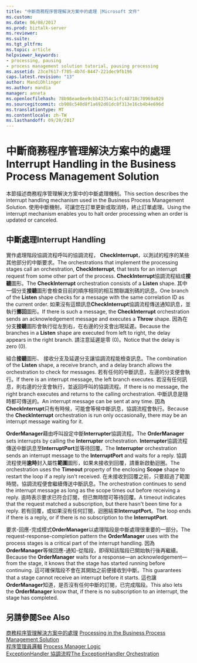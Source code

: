 ```yaml
---
title: "中斷商務程序管理解決方案中的處理 |Microsoft 文件"
ms.custom: 
ms.date: 06/08/2017
ms.prod: biztalk-server
ms.reviewer: 
ms.suite: 
ms.tgt_pltfrm: 
ms.topic: article
helpviewer_keywords:
- processing, pausing
- process management solution tutorial, pausing processing
ms.assetid: 23ce7617-f705-4b7d-8447-221dec9fb196
caps.latest.revision: "13"
author: MandiOhlinger
ms.author: mandia
manager: anneta
ms.openlocfilehash: 78b98eae8ee9cbb43354c1cfc48710c70969a929
ms.sourcegitcommit: cb908c540d8f1a692d01dc8f313e16cb4b4e696d
ms.translationtype: MT
ms.contentlocale: zh-TW
ms.lasthandoff: 09/20/2017
---
```

# <a name="interrupt-handling-in-the-business-process-management-solution"></a><span data-ttu-id="1778b-102">中斷商務程序管理解決方案中的處理</span><span class="sxs-lookup"><span data-stu-id="1778b-102">Interrupt Handling in the Business Process Management Solution</span></span>
<span data-ttu-id="1778b-103">本節描述商務程序管理解決方案中的中斷處理機制。</span><span class="sxs-lookup"><span data-stu-id="1778b-103">This section describes the interrupt handling mechanism used in the Business Process Management Solution.</span></span> <span data-ttu-id="1778b-104">使用中斷機制，可讓您在訂單更新或取消時，終止訂單處理。</span><span class="sxs-lookup"><span data-stu-id="1778b-104">Using the interrupt mechanism enables you to halt order processing when an order is updated or canceled.</span></span>  
  
## <a name="interrupt-handling"></a><span data-ttu-id="1778b-105">中斷處理</span><span class="sxs-lookup"><span data-stu-id="1778b-105">Interrupt Handling</span></span>  
 <span data-ttu-id="1778b-106">實作處理階段協調流程呼叫的協調流程， **CheckInterrupt**，以測試的程序的某些其他部分的中斷要求。</span><span class="sxs-lookup"><span data-stu-id="1778b-106">The orchestrations that implement the processing stages call an orchestration, **CheckInterrupt**, that tests for an interrupt request from some other part of the process.</span></span> <span data-ttu-id="1778b-107">**CheckInterrupt**協調流程組成**接聽**圖形。</span><span class="sxs-lookup"><span data-stu-id="1778b-107">The **CheckInterrupt** orchestration consists of a **Listen** shape.</span></span> <span data-ttu-id="1778b-108">其中一個分支**接聽**圖形會檢查目前的順序相同的相互關聯識別碼的訊息。</span><span class="sxs-lookup"><span data-stu-id="1778b-108">One branch of the **Listen** shape checks for a message with the same correlation ID as the current order.</span></span> <span data-ttu-id="1778b-109">如果沒有這類訊息**CheckInterrupt**協調流程傳送通知訊息，並執行**擲回**圖形。</span><span class="sxs-lookup"><span data-stu-id="1778b-109">If there is such a message, the **CheckInterrupt** orchestration sends an acknowledgement message and executes a **Throw** shape.</span></span> <span data-ttu-id="1778b-110">因為在分支**接聽**圖形會執行從左到右，在右邊的分支會出現延遲。</span><span class="sxs-lookup"><span data-stu-id="1778b-110">Because the branches in a **Listen** shape are executed from left to right, the delay appears in the right branch.</span></span> <span data-ttu-id="1778b-111">請注意延遲是零 (0)。</span><span class="sxs-lookup"><span data-stu-id="1778b-111">Notice that the delay is zero (0).</span></span>  
  
 <span data-ttu-id="1778b-112">組合**接聽**圖形、 接收分支及延遲分支讓協調流程能檢查訊息。</span><span class="sxs-lookup"><span data-stu-id="1778b-112">The combination of the **Listen** shape, a receive branch, and a delay branch allows the orchestration to check for messages.</span></span> <span data-ttu-id="1778b-113">若有任何的中斷訊息，左邊的分支便會執行。</span><span class="sxs-lookup"><span data-stu-id="1778b-113">If there is an interrupt message, the left branch executes.</span></span> <span data-ttu-id="1778b-114">若沒有任何訊息，則右邊的分支會執行，並返回呼叫的協調流程。</span><span class="sxs-lookup"><span data-stu-id="1778b-114">If there is no message, the right branch executes and returns to the calling orchestration.</span></span> <span data-ttu-id="1778b-115">中斷訊息是隨時都可傳送的。</span><span class="sxs-lookup"><span data-stu-id="1778b-115">An interrupt message can be sent at any time.</span></span> <span data-ttu-id="1778b-116">因為**CheckInterrupt**只有有時候，可能會等候中斷訊息，協調流程會執行。</span><span class="sxs-lookup"><span data-stu-id="1778b-116">Because the **CheckInterrupt** orchestration is run only occasionally, there may be an interrupt message waiting for it.</span></span>  
  
 <span data-ttu-id="1778b-117">**OrderManager**藉由呼叫設定中斷**Interrupter**協調流程。</span><span class="sxs-lookup"><span data-stu-id="1778b-117">The **OrderManager** sets interrupts by calling the **Interrupter** orchestration.</span></span> <span data-ttu-id="1778b-118">**Interrupter**協調流程傳送中斷訊息至**InterruptPort**並等待回覆。</span><span class="sxs-lookup"><span data-stu-id="1778b-118">The **Interrupter** orchestration sends an interrupt message to the **InterruptPort** and waits for a reply.</span></span> <span data-ttu-id="1778b-119">協調流程使用**逾時**封入屬性**範圍**圖形，如果未接收到回覆，請重新啟動迴圈。</span><span class="sxs-lookup"><span data-stu-id="1778b-119">The orchestration uses the **Timeout** property of the enclosing **Scope** shape to restart the loop if a reply isn't received.</span></span> <span data-ttu-id="1778b-120">在未接收到回覆之前，只要超過了範圍時間，協調流程便會繼續傳送中斷訊息。</span><span class="sxs-lookup"><span data-stu-id="1778b-120">The orchestration continues to send the interrupt message as long as the scope times out before receiving a reply.</span></span> <span data-ttu-id="1778b-121">逾時表示要求已符合訂閱，但已無時間可等待回覆。</span><span class="sxs-lookup"><span data-stu-id="1778b-121">A timeout indicates that the request matched a subscription, but there hasn't been time for a reply.</span></span> <span data-ttu-id="1778b-122">若有回覆，或如果沒有任何訂閱，迴圈結束**InterruptPort**。</span><span class="sxs-lookup"><span data-stu-id="1778b-122">The loop ends if there is a reply, or if there is no subscription to the **InterruptPort**.</span></span>  
  
 <span data-ttu-id="1778b-123">要求-回應-完成模式**OrderManager**以處理階段是中斷處理很重要的一部分。</span><span class="sxs-lookup"><span data-stu-id="1778b-123">The request-response-completion pattern the **OrderManager** uses with the process stages is a critical part of the interrupt handling.</span></span> <span data-ttu-id="1778b-124">因為**OrderManager**等候回應-通知-從階段，即得知該階段已開始執行後再繼續。</span><span class="sxs-lookup"><span data-stu-id="1778b-124">Because the **OrderManager** waits for a response—an acknowledgement—from the stage, it knows that the stage has started running before continuing.</span></span> <span data-ttu-id="1778b-125">這可確保階段不會在其開始之前便接收到中斷。</span><span class="sxs-lookup"><span data-stu-id="1778b-125">This guarantees that a stage cannot receive an interrupt before it starts.</span></span> <span data-ttu-id="1778b-126">這也讓**OrderManager**知道，是否沒有任何中斷的訂閱，已完成階段。</span><span class="sxs-lookup"><span data-stu-id="1778b-126">This also lets the **OrderManager** know that, if there is no subscription to an interrupt, the stage has completed.</span></span>  
  
## <a name="see-also"></a><span data-ttu-id="1778b-127">另請參閱</span><span class="sxs-lookup"><span data-stu-id="1778b-127">See Also</span></span>  
 <span data-ttu-id="1778b-128">[商務程序管理解決方案中的處理](../core/processing-in-the-business-process-management-solution.md) </span><span class="sxs-lookup"><span data-stu-id="1778b-128">[Processing in the Business Process Management Solution](../core/processing-in-the-business-process-management-solution.md) </span></span>  
 <span data-ttu-id="1778b-129">[程序管理員邏輯](../core/process-manager-logic.md) </span><span class="sxs-lookup"><span data-stu-id="1778b-129">[Process Manager Logic](../core/process-manager-logic.md) </span></span>  
 [<span data-ttu-id="1778b-130">ExceptionHandler 協調流程</span><span class="sxs-lookup"><span data-stu-id="1778b-130">The ExceptionHandler Orchestration</span></span>](../core/the-exceptionhandler-orchestration.md)